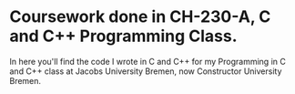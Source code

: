 # Coursework done in CH-230-A, C and C++ Programming Class.

In here you'll find the code I wrote in C and C++ for my Programming in C and C++ class at Jacobs University Bremen, now Constructor University Bremen.

